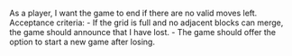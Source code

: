 As a player, I want the game to end if there are no valid moves left.
    Acceptance criteria:
    - If the grid is full and no adjacent blocks can merge, the game should announce that I have lost.
    - The game should offer the option to start a new game after losing.